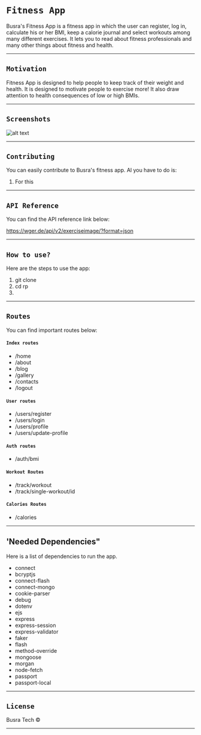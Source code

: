# `Fitness App`

Busra's Fitness App is a fitness app in which the user can register, log in, calculate his or her BMI, keep a calorie journal and select workouts among many different exercises.
It lets you to read about fitness professionals and many other things about fitness and health.


----
## `Motivation`

Fitness App is designed to help people to keep track of their weight and health. It is designed to motivate people to exercise more! It also draw attention to health consequences of low or high BMIs.

---

## `Screenshots`
![alt text]()

---
## `Contributing`

You can easily contribute to Busra's fitness app.
Al you have to do is:
1. For this
---

## `API Reference`

You can find the API reference link below:

https://wger.de/api/v2/exerciseimage/?format=json

---
## `How to use?`
Here are the steps to use the app:
1. git clone
2. cd rp
3. 

---
## `Routes`
You can find important routes below:

#### `Index routes`

- /home
- /about
- /blog
- /gallery
- /contacts
- /logout

#### `User routes`

- /users/register
- /users/login
- /users/profile
- /users/update-profile

#### `Auth routes`

- /auth/bmi

#### `Workout Routes`

- /track/workout
- /track/single-workout/id

#### `Calories Routes`

- /calories

---
## 'Needed Dependencies"
Here is a list of dependencies to run the app.
* connect
* bcryptjs
* connect-flash
* connect-mongo
* cookie-parser
* debug
* dotenv
* ejs
* express
* express-session
* express-validator
* faker
* flash
* method-override
* mongoose
* morgan
* node-fetch
* passport
* passport-local

---
## `License`

Busra Tech ©

---
